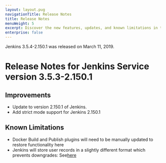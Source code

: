 ```yaml
---
layout: layout.pug
navigationTitle: Release Notes
title: Release Notes
menuWeight: 5
excerpt: Discover the new features, updates, and known limitations in this release of the Jenkins Service
enterprise: false
--- 
```


Jenkins 3.5.4-2.150.1 was released on March 11, 2019.

# Release Notes for Jenkins Service version 3.5.3-2.150.1

## Improvements
- Update to version 2.150.1 of Jenkins.
- Add strict mode support for Jenkins 2.150.1

## Known Limitations
- Docker Build and Publish plugins will need to be manually updated to restore functionality here
- Jenkins will store user records in a slightly different format which prevents downgrades: See[here](https://jenkins.io/security/advisory/2018-12-05/#SECURITY-1072)

<!-- This source repo for this topic is located on https://github.com/mesosphere/dcos-jenkins-service -->
